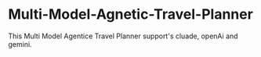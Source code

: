 # Multi-Model-Agnetic-Travel-Planner
This Multi Model Agentice Travel Planner support's cluade, openAi and gemini. 
